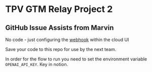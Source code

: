 # TPV GTM Relay Project 2

## GitHub Issue Assists from Marvin
No code - just configuring the [webhook](https://app.prefect.cloud/account/9b649228-0419-40e1-9e0d-44954b5c0ab6/workspace/c8988275-05ab-484a-bb53-8f5435064e7b/webhooks) within the cloud UI

Save your code to this repo for use by the next team. 


In order for the flow to run you need to set the environment variable `OPENAI_API_KEY`. Key in notion.